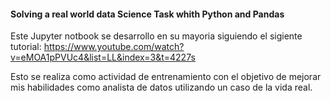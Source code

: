 #### Solving a real world data Science Task whith Python and Pandas

Este Jupyter notbook se desarrollo en su mayoria siguiendo el sigiente tutorial:
https://www.youtube.com/watch?v=eMOA1pPVUc4&list=LL&index=3&t=4227s

Esto se realiza como actividad de entrenamiento con el objetivo de mejorar mis habilidades como analista de datos 
utilizando un caso de la vida real.